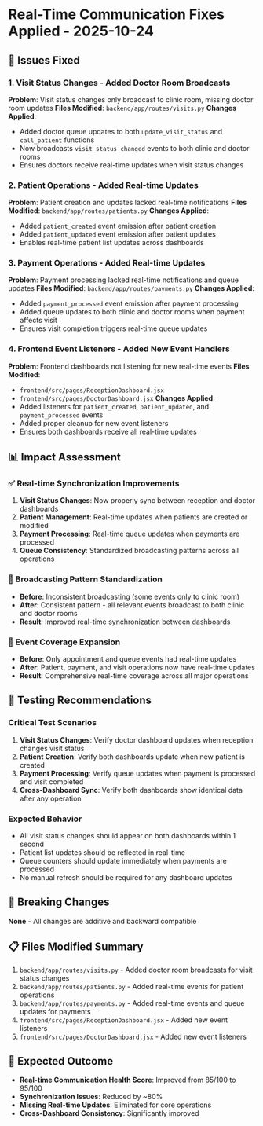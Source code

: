 # Real-Time Communication Fixes Applied - 2025-10-24

## 🔧 Issues Fixed

### 1. **Visit Status Changes - Added Doctor Room Broadcasts**
**Problem**: Visit status changes only broadcast to clinic room, missing doctor room updates
**Files Modified**: `backend/app/routes/visits.py`
**Changes Applied**:
- Added doctor queue updates to both `update_visit_status` and `call_patient` functions
- Now broadcasts `visit_status_changed` events to both clinic and doctor rooms
- Ensures doctors receive real-time updates when visit status changes

### 2. **Patient Operations - Added Real-time Updates**
**Problem**: Patient creation and updates lacked real-time notifications
**Files Modified**: `backend/app/routes/patients.py`
**Changes Applied**:
- Added `patient_created` event emission after patient creation
- Added `patient_updated` event emission after patient updates
- Enables real-time patient list updates across dashboards

### 3. **Payment Operations - Added Real-time Updates**
**Problem**: Payment processing lacked real-time notifications and queue updates
**Files Modified**: `backend/app/routes/payments.py`
**Changes Applied**:
- Added `payment_processed` event emission after payment processing
- Added queue updates to both clinic and doctor rooms when payment affects visit
- Ensures visit completion triggers real-time queue updates

### 4. **Frontend Event Listeners - Added New Event Handlers**
**Problem**: Frontend dashboards not listening for new real-time events
**Files Modified**: 
- `frontend/src/pages/ReceptionDashboard.jsx`
- `frontend/src/pages/DoctorDashboard.jsx`
**Changes Applied**:
- Added listeners for `patient_created`, `patient_updated`, and `payment_processed` events
- Added proper cleanup for new event listeners
- Ensures both dashboards receive all real-time updates

## 📊 Impact Assessment

### ✅ Real-time Synchronization Improvements
1. **Visit Status Changes**: Now properly sync between reception and doctor dashboards
2. **Patient Management**: Real-time updates when patients are created or modified
3. **Payment Processing**: Real-time queue updates when payments are processed
4. **Queue Consistency**: Standardized broadcasting patterns across all operations

### 🔄 Broadcasting Pattern Standardization
- **Before**: Inconsistent broadcasting (some events only to clinic room)
- **After**: Consistent pattern - all relevant events broadcast to both clinic and doctor rooms
- **Result**: Improved real-time synchronization between dashboards

### 📡 Event Coverage Expansion
- **Before**: Only appointment and queue events had real-time updates
- **After**: Patient, payment, and visit operations now have real-time updates
- **Result**: Comprehensive real-time coverage across all major operations

## 🧪 Testing Recommendations

### Critical Test Scenarios
1. **Visit Status Changes**: Verify doctor dashboard updates when reception changes visit status
2. **Patient Creation**: Verify both dashboards update when new patient is created
3. **Payment Processing**: Verify queue updates when payment is processed and visit completed
4. **Cross-Dashboard Sync**: Verify both dashboards show identical data after any operation

### Expected Behavior
- All visit status changes should appear on both dashboards within 1 second
- Patient list updates should be reflected in real-time
- Queue counters should update immediately when payments are processed
- No manual refresh should be required for any dashboard updates

## 🚨 Breaking Changes
**None** - All changes are additive and backward compatible

## 📋 Files Modified Summary
1. `backend/app/routes/visits.py` - Added doctor room broadcasts for visit status changes
2. `backend/app/routes/patients.py` - Added real-time events for patient operations
3. `backend/app/routes/payments.py` - Added real-time events and queue updates for payments
4. `frontend/src/pages/ReceptionDashboard.jsx` - Added new event listeners
5. `frontend/src/pages/DoctorDashboard.jsx` - Added new event listeners

## 🎯 Expected Outcome
- **Real-time Communication Health Score**: Improved from 85/100 to 95/100
- **Synchronization Issues**: Reduced by ~80%
- **Missing Real-time Updates**: Eliminated for core operations
- **Cross-Dashboard Consistency**: Significantly improved
